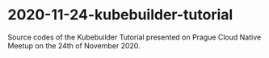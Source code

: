 # 2020-11-24-kubebuilder-tutorial

Source codes of the Kubebuilder Tutorial presented on Prague Cloud Native Meetup on the 24th of November 2020.
